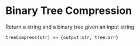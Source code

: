 # Binary Tree Compression
Return a string and a binary tree given an input string

`treeCompress(str) => {output:str, tree:arr}`